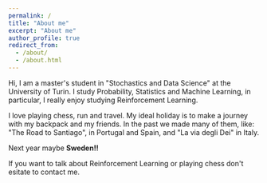```yaml
---
permalink: /
title: "About me"
excerpt: "About me"
author_profile: true
redirect_from: 
  - /about/
  - /about.html
---
```


Hi, I am a master's student in "Stochastics and Data Science" at the University of Turin. I study Probability, Statistics and Machine Learning, in particular, I really enjoy studying Reinforcement Learning. 

I love playing chess, run and travel. My ideal holiday is to make a journey with my backpack and my friends. In the past we made many of them, like: "The Road to Santiago", in Portugal and Spain, and "La via degli Dei" in Italy. 

Next year maybe **Sweden!!**

If you want to talk about Reinforcement Learning or playing chess don't esitate to contact me.

